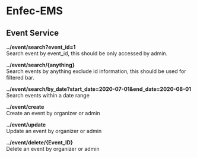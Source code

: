 # Enfec-EMS

## Event Service

**../event/search?event_id=1**\
       Search event by event_id, this should be only accessed by admin.  

**../event/search/{anything}**\
       Search events by anything exclude id information, this should be used for filtered bar. 
       
**../event/search/by_date?start_date=2020-07-01&end_date=2020-08-01**\
       Search events within a date range

**../event/create**\
       Create an event by organizer or admin

**../event/update**\
       Update an event by organizer or admin 
       
**../event/delete/{Event_ID}**\
       Delete an event by organizer or admin
